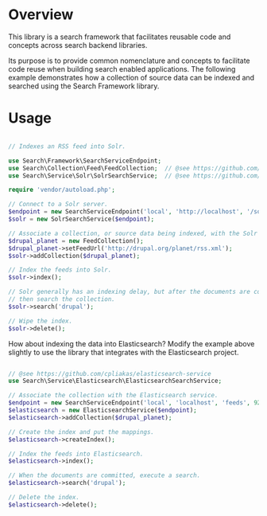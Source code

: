Overview
========

This library is a search framework that facilitates reusable code and concepts
across search backend libraries.

Its purpose is to provide common nomenclature and concepts to facilitate code
reuse when building search enabled applications. The following example
demonstrates how a collection of source data can be indexed and searched using
the Search Framework library.

Usage
=====

```php

// Indexes an RSS feed into Solr.

use Search\Framework\SearchServiceEndpoint;
use Search\Collection\Feed\FeedCollection;  // @see https://github.com/cpliakas/feed-collection
use Search\Service\Solr\SolrSearchService;  // @see https://github.com/cpliakas/solr-search-service

require 'vendor/autoload.php';

// Connect to a Solr server.
$endpoint = new SearchServiceEndpoint('local', 'http://localhost', '/solr', 8983);
$solr = new SolrSearchService($endpoint);

// Associate a collection, or source data being indexed, with the Solr service.
$drupal_planet = new FeedCollection();
$drupal_planet->setFeedUrl('http://drupal.org/planet/rss.xml');
$solr->addCollection($drupal_planet);

// Index the feeds into Solr.
$solr->index();

// Solr generally has an indexing delay, but after the documents are committed
// then search the collection.
$solr->search('drupal');

// Wipe the index.
$solr->delete();

```

How about indexing the data into Elasticsearch? Modify the example above
slightly to use the library that integrates with the Elasticsearch project.

```php

// @see https://github.com/cpliakas/elasticsearch-service
use Search\Service\Elasticsearch\ElasticsearchSearchService;

// Associate the collection with the Elasticsearch service.
$endpoint = new SearchServiceEndpoint('local', 'localhost', 'feeds', 9200);
$elasticsearch = new ElasticsearchService($endpoint);
$elasticsearch->addCollection($drupal_planet);

// Create the index and put the mappings.
$elasticsearch->createIndex();

// Index the feeds into Elasticsearch.
$elasticsearch->index();

// When the documents are committed, execute a search.
$elasticsearch->search('drupal');

// Delete the index.
$elasticsearch->delete();
```
